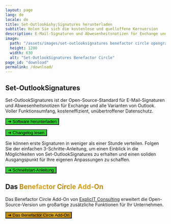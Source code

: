 ```yaml
---
layout: page
lang: de
locale: de
title: Set-Outlook&shy;Signatures herunterladen
subtitle: Holen Sie sich die kostenlose und quelloffene Kernversion
description: E-Mail-Signaturen und Abwesenheitsnotizen für Exchange und alle Varianten von Outlook. Voller Funktionsumfang, kosteneffizient, unübertroffener Datenschutz.
image:
  path: "/assets/images/set-outlooksignatures benefactor circle opengraph1200x630.png"
  height: 1200
  width: 630
  alt: "Set-OutlookSignatures Benefactor Circle"
page_id: "download"
permalink: /download/
---
```

<h2 id="set-outlooksignatures">Set-OutlookSignatures</h2>
<p>
Set-OutlookSignatures ist der Open-Source-Standard für E-Mail-Signaturen und Abwesenheitsnotizen für Exchange und alle Varianten von Outlook. Voller Funktionsumfang, kosteneffizient, unübertroffener Datenschutz.
</p>

<p><a href="https://github.com/Set-OutlookSignatures/Set-OutlookSignatures/releases"><button class="button is-link is-normal is-hover has-text-black has-text-weight-bold" style="background-color: limegreen">➔ Software herunterladen</button></a></p>

<p><a href="https://github.com/Set-OutlookSignatures/Set-OutlookSignatures/blob/main/docs/CHANGELOG.md"><button class="button is-link is-normal is-hover has-text-black has-text-weight-bold" style="background-color: limegreen">➔ Changelog lesen</button></a></p>

<p>Sie können erste Signaturen in weniger als einer Stunde verteilen. Folgen Sie der einfachen 3-Schritte-Anleitung, um einen Einblick in die Möglichkeiten von Set-OutlookSignatures zu erhalten und einen soliden Ausgangspunkt für Ihre eigenen Anpassungen zu schaffen.</p>

<p><a href="/quickstart"><button class="button is-link is-normal is-hover has-text-black has-text-weight-bold" style="background-color: limegreen">➔ Schnellstart-Anleitung</button></a></p>

<h2 id="benefactor-circle">Das <span style="font-weight: bold; background-image: linear-gradient(to right, darkgoldenrod, goldenrod, darkgoldenrod, goldenrod, darkgoldenrod); background-clip: text; color: transparent;">Benefactor Circle Add-On</span></h2>
<p>Das Benefactor Circle Add-On von <a href="https://explicitconsulting.at">ExplicIT Consulting</a> erweitert die Open-Source-Version um großartige zusätzliche Funktionen für Ihr Unternehmen.</p>

<p><a href="/benefactorcircle"><button class="button is-link is-normal is-hover has-text-black has-text-weight-bold" style="background-image: linear-gradient(to right, darkgoldenrod, goldenrod, darkgoldenrod, goldenrod, darkgoldenrod)">➔ Das Benefactor Circle Add-On</button></a></p>
